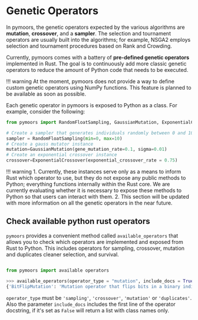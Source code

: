 # Genetic Operators

In pymoors, the genetic operators expected by the various algorithms are **mutation**, **crossover**, and a **sampler**. The selection and tournament operators are usually built into the algorithms; for example, NSGA2 employs selection and tournament procedures based on Rank and Crowding.

Currently, pymoors comes with a battery of **pre-defined genetic operators** implemented in Rust. The goal is to continuously add more classic genetic operators to reduce the amount of Python code that needs to be executed.

!!! warning
    At the moment, pymoors does not provide a way to define custom genetic operators using NumPy functions. This feature is planned to be available as soon as possible.

Each genetic operator in pymoors is exposed to Python as a class. For example, consider the following:

```python
from pymoors import RandomFloatSampling, GaussianMutation, ExponentialCrossover,

# Create a sampler that generates individuals randomly between 0 and 10.
sampler = RandomFloatSampling(min=0, max=10)
# Create a gauss mutator instance
mutation=GaussianMutation(gene_mutation_rate=0.1, sigma=0.01)
# Create an exponential crossover instance
crossover=ExponentialCrossover(exponential_crossover_rate = 0.75)
```

!!! warning
    1. Currently, these instances serve only as a means to inform Rust which operator to use, but they do not expose any public methods to Python; everything functions internally within the Rust core. We are currently evaluating whether it is necessary to expose these methods to Python so that users can interact with them.
    2. This section will be updated with more information on all the genetic operators in the near future.

## Check available python rust operators

`pymoors` provides a convenient method called `available_operators` that allows you to check which operators are implemented and exposed from Rust to Python. This includes operators for sampling, crossover, mutation and duplicates cleaner selection, and survival.

```python

from pymoors import available operators

>>> available_operators(operator_type = "mutation", include_docs = True)
{'BitFlipMutation': 'Mutation operator that flips bits in a binary individual with a specified mutation rate.', 'SwapMutation':  ...} # The dictionary was shortened for simplicity.

```

`operator_type` must be `'sampling'`, `'crossover'`, `'mutation'` or `'duplicates'`. Also the parameter `include_docs` includes the first line of the operator docstring, if it's set as `False` will return a list with class names only.
